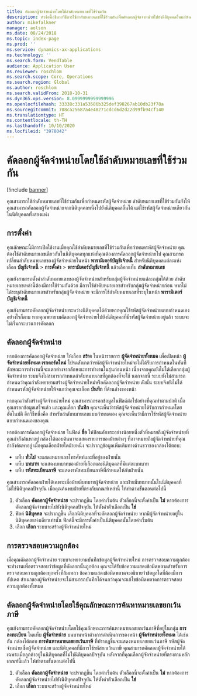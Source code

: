 ```yaml
---
title: คัดลอกผู้จัดจำหน่ายโดยใช้ลำดับหมายเลขที่ใช้ร่วมกัน
description: หัวข้อนี้อธิบายวิธีการใช้ลำดับหมายเลขที่ใช้ร่วมกันเพื่อคัดลอกผู้จัดจำหน่ายไปยังนิติบุคคลอื่นแต่ยังคงรักษารหัสผู้จัดจำหน่ายเดิมไว้
author: mikefalkner
manager: aolson
ms.date: 08/24/2018
ms.topic: index-page
ms.prod: ''
ms.service: dynamics-ax-applications
ms.technology: ''
ms.search.form: VendTable
audience: Application User
ms.reviewer: roschlom
ms.search.scope: Core, Operations
ms.search.region: Global
ms.author: roschlom
ms.search.validFrom: 2018-10-31
ms.dyn365.ops.version: 8.0999999999999996
ms.openlocfilehash: 33338c331a53586b325def398267ab10db23f78a
ms.sourcegitcommit: 708ca25687a4e48271cdcd6d2d22d99fb94cf140
ms.translationtype: HT
ms.contentlocale: th-TH
ms.lasthandoff: 10/10/2020
ms.locfileid: "3978042"
---
```

# <a name="copy-vendors-by-using-shared-number-sequences"></a>คัดลอกผู้จัดจำหน่ายโดยใช้ลำดับหมายเลขที่ใช้ร่วมกัน

[!include [banner](../includes/banner.md)]

คุณสามารถใช้ลำดับหมายเลขที่ใช้ร่วมกันเพื่อกำหนดรหัสผู้จัดจำหน่าย ลำดับหมายเลขที่ใช้ร่วมกันยังให้คุณสามารถคัดลอกผู้จัดจำหน่ายจากนิติบุคคลหนึ่งไปยังนิติบุคคลอื่นได้ แต่ใช้รหัสผู้จัดจำหน่ายเดียวกันในนิติบุคคลทั้งสองแห่ง

## <a name="setup"></a>การตั้งค่า

คุณลักษณะนี้มีการเปิดใช้งานเมื่อคุณใช้ลำดับหมายเลขที่ใช้ร่วมกันเพื่อกำหนดรหัสผู้จัดจำหน่าย คุณต้องใช้ลำดับหมายเลขเดียวกันในนิติบุคคลทุกแห่งที่คุณต้องการคัดลอกผู้จัดจำหน่ายไป คุณสามารถเปลี่ยนลำดับหมายเลขของผู้จัดจำหน่ายในหน้า **พารามิเตอร์บัญชีเจ้าหนี้** สำหรับนิติบุคคลแต่ละแห่ง เลือก **บัญชีเจ้าหนี้** \> **การตั้งค่า** \> **พารามิเตอร์บัญชีเจ้าหนี้** แล้วเลือกแท็บ **ลำดับหมายเลข**

คุณยังสามารถตั้งค่าลำดับหมายเลขของผู้จัดจำหน่ายสำหรับกลุ่มผู้จัดจำหน่ายแต่ละกลุ่มได้ด้วย ลำดับหมายเลขเหล่านี้ต้องมีการใช้ร่วมกันด้วย มีการใช้ลำดับหมายเลขสำหรับกลุ่มผู้จัดจำหน่ายก่อน หากไม่ได้ระบุลำดับหมายเลขสำหรับกลุ่มผู้จัดจำหน่าย จะมีการใช้ลำดับหมายเลขที่ระบุในหน้า **พารามิเตอร์บัญชีเจ้าหนี้**

คุณยังสามารถคัดลอกผู้จัดจำหน่ายระหว่างนิติบุคคลได้ด้วยหากคุณใช้รหัสผู้จัดจำหน่ายแบบกำหนดเอง อย่างไรก็ตาม หากคุณพยายามคัดลอกผู้จัดจำหน่ายไปยังนิติบุคคลที่มีรหัสผู้จัดจำหน่ายอยู่แล้ว ระบบจะไม่เริ่มกระบวนการคัดลอก

## <a name="copy-a-vendor"></a>คัดลอกผู้จัดจำหน่าย

หากต้องการคัดลอกผู้จัดจำหน่าย ให้เลือก **สร้าง** ในหน้ารายการ **ผู้จัดจำหน่ายทั้งหมด** เพื่อเปิดหน้า **ผู้จัดจำหน่ายทั้งหมด เรกคอร์ดใหม่** โปรดสังเกตว่ารหัสผู้จัดจำหน่ายใหม่จะไม่ได้รับการกำหนดในทันที ลักษณะการทำงานนี้จะแตกต่างจากลักษณะการทำงานในรุ่นก่อนหน้า เนื่องจากคุณยังไม่ได้เลือกกลุ่มผู้จัดจำหน่าย ระบบจึงไม่สามารถกำหนดลำดับหมายเลขที่ถูกต้องที่จะใช้ นอกจากนี้ ระบบยังไม่สามารถกำหนดว่าคุณกำลังพยายามสร้างผู้จัดจำหน่ายใหม่หรือคัดลอกผู้จัดจำหน่าย ดังนั้น ระบบจึงยังไม่ได้กำหนดรหัสผู้จัดจำหน่ายให้จนกว่าคุณจะเลือก **บันทึก** ที่ด้านล่างของหน้า

หากคุณกำลังสร้างผู้จัดจำหน่ายใหม่ คุณสามารถกรอกข้อมูลในฟิลด์ต่อไปอย่างที่คุณทำตามปกติ เมื่อคุณกรอกข้อมูลเสร็จแล้ว และคุณเลือก **บันทึก** คุณจะเห็นว่ารหัสผู้จัดจำหน่ายได้รับการกำหนดโดยอัตโนมัติ อีกวิธีหนึ่งคือ สำหรับลำดับหมายเลขแบบกำหนดเอง คุณจะเห็นว่ามีการใช้รหัสผู้จัดจำหน่ายแบบกำหนดเองของคุณ

หากต้องการคัดลอกผู้จัดจำหน่าย ในฟิลด์ **ชื่อ** ให้ป้อนอักขระอย่างน้อยหนึ่งตัวที่หมายถึงผู้จัดจำหน่ายที่คุณกำลังค้นหาอยู่ กล่องโต้ตอบค้นหาจะแสดงรายการของฝ่ายต่างๆ ที่อาจหมายถึงผู้จัดจำหน่ายที่คุณกำลังค้นหาอยู่ เมื่อคุณเลือกฝ่ายใดฝ่ายหนึ่ง จะปรากฏข้อมูลเพิ่มเติมทางด้านขวาของกล่องโต้ตอบ:

- แท็บ **ทั่วไป** จะแสดงหมายเลขโทรศัพท์และที่อยู่ของฝ่ายนั้น
- แท็บ **บทบาท** จะแสดงบทบาทของฝ่ายที่เลือกและนิติบุคคลที่มีแต่ละบทบาท
- แท็บ **รหัสทะเบียนภาษี** จะแสดงรหัสทะเบียนภาษีที่กำหนดให้กับฝ่ายนั้น

คุณสามารถคัดลอกฝ่ายได้เฉพาะเมื่อฝ่ายมีบทบาทผู้จัดจำหน่าย และฝ่ายมีบทบาทนั้นในนิติบุคคลที่ไม่ใช่นิติบุคคลปัจจุบัน เมื่อคุณค้นพบฝ่ายที่ตรงกับเกณฑ์เหล่านี้ ให้ทำตามขั้นตอนต่อไปนี้

1. ตัวเลือก **คัดลอกผู้จัดจำหน่าย** จะปรากฏขึ้น โดยค่าเริ่มต้น ตัวเลือกนี้จะตั้งค่าเป็น **ไม่** หากต้องการคัดลอกผู้จัดจำหน่ายไปยังนิติบุคคลปัจจุบัน ให้ตั้งค่าตัวเลือกเป็น **ใช่** 
2. ฟิลด์ **นิติบุคคล** จะปรากฏขึ้น เลือกนิติบุคคลที่จะคัดลอกผู้จัดจำหน่าย หากมีผู้จัดจำหน่ายอยู่ในนิติบุคคลแห่งเดียวเท่านั้น ฟิลด์นี้จะมีการตั้งค่าเป็นนิติบุคคลนั้นโดยค่าเริ่มต้น
3. เลือก **เลือก** ระบบจะสร้างผู้จัดจำหน่ายใหม่

## <a name="validation"></a>การตรวจสอบความถูกต้อง

เมื่อคุณคัดลอกผู้จัดจำหน่าย ระบบจะพยายามบันทึกข้อมูลผู้จัดจำหน่ายใหม่ การตรวจสอบความถูกต้องจะทำงานเพื่อตรวจสอบว่าข้อมูลที่คัดลอกนั้นถูกต้อง คุณจะได้รับข้อความแสดงข้อผิดพลาดสำหรับการตรวจสอบความถูกต้องทุกครั้งที่ล้มเหลว ข้อความแสดงข้อผิดพลาดจะอธิบายว่าข้อมูลใดที่ต้องมีการอัปเดต สำเนาของผู้จัดจำหน่ายจะไม่สามารถบันทึกได้จนกว่าคุณจะแก้ไขข้อผิดพลาดการตรวจสอบความถูกต้องทั้งหมด

## <a name="copy-a-vendor-by-using-the-tax-exempt-number-search-feature"></a>คัดลอกผู้จัดจำหน่ายโดยใช้คุณลักษณะการค้นหาหมายเลขยกเว้นภาษี

คุณยังสามารถคัดลอกผู้จัดจำหน่ายโดยใช้คุณลักษณะการค้นหาหมายเลขยกเว้นภาษีที่อยู่ในกลุ่ม **การลงทะเบียน** ในแท็บ **ผู้จัดจำหน่าย** บนบานหน้าต่างการดำเนินการของหน้า **ผู้จัดจำหน่ายทั้งหมด** ได้เช่นกัน กล่องโต้ตอบ **การค้นหาหมายเลขยกเว้นภาษี** ที่ปรากฏขึ้นจะแสดงหมายเลขยกเว้นภาษี รหัสผู้จัดจำหน่าย ชื่อผู้จัดจำหน่าย และนิติบุคคลที่มีการใช้รหัสยกเว้นภาษี คุณสามารถคัดลอกผู้จัดจำหน่ายได้เฉพาะเมื่อลูกค้าอยู่ในนิติบุคคลที่ไม่ใช่นิติบุคคลปัจจุบัน หลังจากที่คุณเลือกผู้จัดจำหน่ายที่ตรงตามหลักเกณฑ์นี้แล้ว ให้ทำตามขั้นตอนต่อไปนี้

1. ตัวเลือก **คัดลอกผู้จัดจำหน่าย** จะปรากฏขึ้น โดยค่าเริ่มต้น ตัวเลือกนี้จะตั้งค่าเป็น **ไม่** หากต้องการคัดลอกผู้จัดจำหน่ายไปยังนิติบุคคลปัจจุบัน ให้ตั้งค่าตัวเลือกเป็น **ใช่**
2. เลือก **เลือก** ระบบจะสร้างผู้จัดจำหน่ายใหม่
